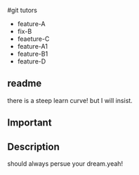 #git tutors
- feature-A
- fix-B
- feaeture-C
- feature-A1
- feature-B1
- feature-D
## readme
there is a steep learn curve! but I will insist.
## Important

## Description
should always persue your dream.yeah!

